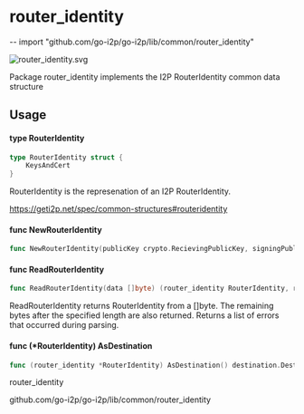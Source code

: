 # router_identity
--
    import "github.com/go-i2p/go-i2p/lib/common/router_identity"

![router_identity.svg](router_identity)

Package router_identity implements the I2P RouterIdentity common data structure

## Usage

#### type RouterIdentity

```go
type RouterIdentity struct {
	KeysAndCert
}
```

RouterIdentity is the represenation of an I2P RouterIdentity.

https://geti2p.net/spec/common-structures#routeridentity

#### func  NewRouterIdentity

```go
func NewRouterIdentity(publicKey crypto.RecievingPublicKey, signingPublicKey crypto.SigningPublicKey, cert certificate.Certificate, padding []byte) (*RouterIdentity, error)
```

#### func  ReadRouterIdentity

```go
func ReadRouterIdentity(data []byte) (router_identity RouterIdentity, remainder []byte, err error)
```
ReadRouterIdentity returns RouterIdentity from a []byte. The remaining bytes
after the specified length are also returned. Returns a list of errors that
occurred during parsing.

#### func (*RouterIdentity) AsDestination

```go
func (router_identity *RouterIdentity) AsDestination() destination.Destination
```



router_identity

github.com/go-i2p/go-i2p/lib/common/router_identity
